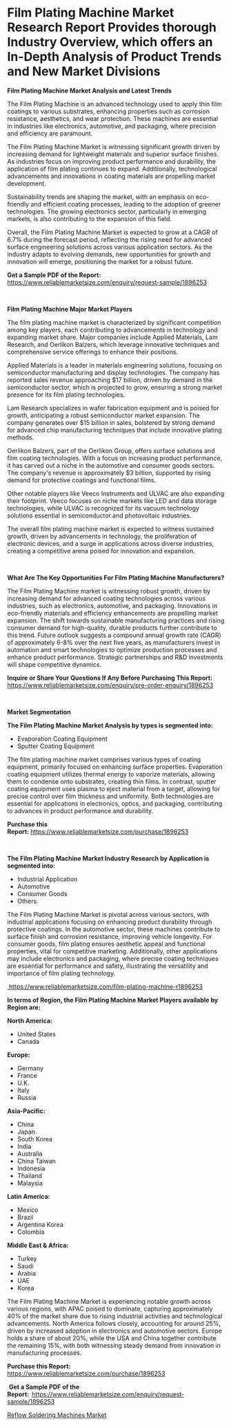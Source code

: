 <p><h1>Film Plating Machine Market Research Report Provides thorough Industry Overview, which offers an In-Depth Analysis of Product Trends and New Market Divisions</h1></p><p><strong>Film Plating Machine Market Analysis and Latest Trends</strong></p>
<p><p>The Film Plating Machine is an advanced technology used to apply thin film coatings to various substrates, enhancing properties such as corrosion resistance, aesthetics, and wear protection. These machines are essential in industries like electronics, automotive, and packaging, where precision and efficiency are paramount. </p><p>The Film Plating Machine Market is witnessing significant growth driven by increasing demand for lightweight materials and superior surface finishes. As industries focus on improving product performance and durability, the application of film plating continues to expand. Additionally, technological advancements and innovations in coating materials are propelling market development. </p><p>Sustainability trends are shaping the market, with an emphasis on eco-friendly and efficient coating processes, leading to the adoption of greener technologies. The growing electronics sector, particularly in emerging markets, is also contributing to the expansion of this field. </p><p>Overall, the Film Plating Machine Market is expected to grow at a CAGR of 6.7% during the forecast period, reflecting the rising need for advanced surface engineering solutions across various application sectors. As the industry adapts to evolving demands, new opportunities for growth and innovation will emerge, positioning the market for a robust future.</p></p>
<p><strong>Get a Sample PDF of the Report:&nbsp;</strong> <a href="https://www.reliablemarketsize.com/enquiry/request-sample/1896253?utm_campaign=1836&utm_medium=2&utm_source=Github&utm_content=ia&utm_term=13012025&utm_id=film-plating-machine">https://www.reliablemarketsize.com/enquiry/request-sample/1896253</a></p>
<p>&nbsp;</p>
<p><strong>Film Plating Machine Major Market Players</strong></p>
<p><p>The film plating machine market is characterized by significant competition among key players, each contributing to advancements in technology and expanding market share. Major companies include Applied Materials, Lam Research, and Oerlikon Balzers, which leverage innovative techniques and comprehensive service offerings to enhance their positions.</p><p>Applied Materials is a leader in materials engineering solutions, focusing on semiconductor manufacturing and display technologies. The company has reported sales revenue approaching $17 billion, driven by demand in the semiconductor sector, which is projected to grow, ensuring a strong market presence for its film plating technologies.</p><p>Lam Research specializes in wafer fabrication equipment and is poised for growth, anticipating a robust semiconductor market expansion. The company generates over $15 billion in sales, bolstered by strong demand for advanced chip manufacturing techniques that include innovative plating methods.</p><p>Oerlikon Balzers, part of the Oerlikon Group, offers surface solutions and film coating technologies. With a focus on increasing product performance, it has carved out a niche in the automotive and consumer goods sectors. The company's revenue is approximately $3 billion, supported by rising demand for protective coatings and functional films.</p><p>Other notable players like Veeco Instruments and ULVAC are also expanding their footprint. Veeco focuses on niche markets like LED and data storage technologies, while ULVAC is recognized for its vacuum technology solutions essential in semiconductor and photovoltaic industries.</p><p>The overall film plating machine market is expected to witness sustained growth, driven by advancements in technology, the proliferation of electronic devices, and a surge in applications across diverse industries, creating a competitive arena poised for innovation and expansion.</p></p>
<p>&nbsp;</p>
<p><strong>What Are The Key Opportunities For Film Plating Machine Manufacturers?</strong></p>
<p><p>The Film Plating Machine market is witnessing robust growth, driven by increasing demand for advanced coating technologies across various industries, such as electronics, automotive, and packaging. Innovations in eco-friendly materials and efficiency enhancements are propelling market expansion. The shift towards sustainable manufacturing practices and rising consumer demand for high-quality, durable products further contribute to this trend. Future outlook suggests a compound annual growth rate (CAGR) of approximately 6-8% over the next five years, as manufacturers invest in automation and smart technologies to optimize production processes and enhance product performance. Strategic partnerships and R&D investments will shape competitive dynamics.</p></p>
<p><strong>Inquire or Share Your Questions If Any Before Purchasing This Report:</strong> <a href="https://www.reliablemarketsize.com/enquiry/pre-order-enquiry/1896253?utm_campaign=1836&utm_medium=2&utm_source=Github&utm_content=ia&utm_term=13012025&utm_id=film-plating-machine">https://www.reliablemarketsize.com/enquiry/pre-order-enquiry/1896253</a></p>
<p>&nbsp;</p>
<p><strong>Market Segmentation</strong></p>
<p><strong>The Film Plating Machine Market Analysis by types is segmented into:</strong></p>
<p><ul><li>Evaporation Coating Equipment</li><li>Sputter Coating Equipment</li></ul></p>
<p><p>The film plating machine market comprises various types of coating equipment, primarily focused on enhancing surface properties. Evaporation coating equipment utilizes thermal energy to vaporize materials, allowing them to condense onto substrates, creating thin films. In contrast, sputter coating equipment uses plasma to eject material from a target, allowing for precise control over film thickness and uniformity. Both technologies are essential for applications in electronics, optics, and packaging, contributing to advances in product performance and durability.</p></p>
<p><strong>Purchase this Report:&nbsp;</strong><a href="https://www.reliablemarketsize.com/purchase/1896253?utm_campaign=1836&utm_medium=2&utm_source=Github&utm_content=ia&utm_term=13012025&utm_id=film-plating-machine">https://www.reliablemarketsize.com/purchase/1896253</a></p>
<p>&nbsp;</p>
<p><strong>The Film Plating Machine Market Industry Research by Application is segmented into:</strong></p>
<p><ul><li>Industrial Application</li><li>Automotive</li><li>Consumer Goods</li><li>Others</li></ul></p>
<p><p>The Film Plating Machine Market is pivotal across various sectors, with industrial applications focusing on enhancing product durability through protective coatings. In the automotive sector, these machines contribute to surface finish and corrosion resistance, improving vehicle longevity. For consumer goods, film plating ensures aesthetic appeal and functional properties, vital for competitive marketing. Additionally, other applications may include electronics and packaging, where precise coating techniques are essential for performance and safety, illustrating the versatility and importance of film plating technology.</p></p>
<p><a href="https://www.reliablemarketsize.com/film-plating-machine-r1896253?utm_campaign=1836&utm_medium=2&utm_source=Github&utm_content=ia&utm_term=13012025&utm_id=film-plating-machine">&nbsp;https://www.reliablemarketsize.com/film-plating-machine-r1896253</a></p>
<p><strong>In terms of Region, the Film Plating Machine Market Players available by Region are:</strong></p>
<p>
    <p> <strong> North America: </strong>
        <ul>
            <li>United States</li>
            <li>Canada</li>
        </ul>
        </p> 
    <p> <strong> Europe: </strong>
        <ul>
            <li>Germany</li>
            <li>France</li>
            <li>U.K.</li>
            <li>Italy</li>
            <li>Russia</li>
        </ul>
        </p> 
    <p> <strong> Asia-Pacific: </strong>
        <ul>
            <li>China</li>
            <li>Japan</li>
            <li>South Korea</li>
            <li>India</li>
            <li>Australia</li>
            <li>China Taiwan</li>
            <li>Indonesia</li>
            <li>Thailand</li>
            <li>Malaysia</li>
        </ul>
        </p> 
    <p> <strong> Latin America: </strong>
        <ul>
            <li>Mexico</li>
            <li>Brazil</li>
            <li>Argentina Korea</li>
            <li>Colombia</li>
        </ul>
        </p> 
    <p> <strong> Middle East & Africa: </strong>
        <ul>
            <li>Turkey</li>
            <li>Saudi</li>
            <li>Arabia</li>
            <li>UAE</li>
            <li>Korea</li>
        </ul>
    </p>
    </p>
<p><p>The Film Plating Machine Market is experiencing notable growth across various regions, with APAC poised to dominate, capturing approximately 40% of the market share due to rising industrial activities and technological advancements. North America follows closely, accounting for around 25%, driven by increased adoption in electronics and automotive sectors. Europe holds a share of about 20%, while the USA and China together contribute the remaining 15%, with both witnessing steady demand from innovation in manufacturing processes.</p></p>
<p><strong>Purchase this Report: </strong><a href="https://www.reliablemarketsize.com/purchase/1896253?utm_campaign=1836&utm_medium=2&utm_source=Github&utm_content=ia&utm_term=13012025&utm_id=film-plating-machine">https://www.reliablemarketsize.com/purchase/1896253</a></p>
<p>&nbsp;<strong>Get a Sample PDF of the Report:&nbsp;&nbsp;</strong><a href="https://www.reliablemarketsize.com/enquiry/request-sample/1896253?utm_campaign=1836&utm_medium=2&utm_source=Github&utm_content=ia&utm_term=13012025&utm_id=film-plating-machine">https://www.reliablemarketsize.com/enquiry/request-sample/1896253</a></p>
<p><strong></strong></p>
<p><p><a href="https://github.com/mabutironaldo/Market-Research-Report-List-6/blob/main/reflow-soldering-machines-market.md?utm_campaign=1836&utm_medium=2&utm_source=Github&utm_content=ia&utm_term=13012025&utm_id=film-plating-machine">Reflow Soldering Machines Market</a></p></p>